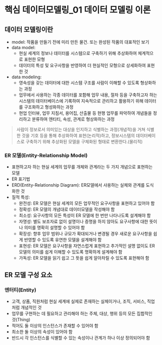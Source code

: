 # 핵심 데이터모델링_01 데이터 모델링 이론

## 데이터 모델링이란
* model: 작품을 만들기 전에 미리 만든 물건. 또는 완성된 작품의 대표적인 보기
* data model: 
    - 현실 세계의 정보나 데이터를 시스템으로 구축하기 위해 추상화하여 체계적으로 표현한 모형
    - 데이터의 특성 및 요구사항을 반영하여 더 현실적인 모형으로 상세화하여 표현한 것
* data modeling: 
    - 영속성을 갖는 데이터에 대한 시스템 구조를 사람이 이해할 수 있도록 형상화하는 과정
    - 업무에서 사용하는 각종 데이터를 포함해 업무 내용, 절차 등을 구축하고자 하는 시스템의 데이터베이스에 기록하여 지속적으로 관리하고 활용하기 위해 데이터를 구조화하고 형성화하는 과정
    - 현업 인터뷰, 업무 지침서, 용어집, 산출물 등 현행 업무를 파악하여 개념들을 정리하고 분류하여 엔티티, 속성, 관계로 형상화하는 과정
>사람이 정보로서 의미있는 대상을 인지하고 식별하는 과정(개념적)을 거쳐 식별한 것을 기호 등을 통해 추상화하여 표현(논리적)하고, 정보시스템의 데이터베이스로 구축하기 위해 추상화된 모델을 구체화된 형태로 변환한다.(물리적)

### ER 모델(Entity-Relationship Model)
* 표현하고자 하는 현실 세계의 업무를 개체와 관계라는 두 가지 개념으로 표현하는 모델
* ER 표기법
* ERD(Entity-Relationship Diagram): ER모델에서 사용하는 실체와 관계를 도식화한 것
* 질적 특성:
    - 완전성: ER 모델은 현실 세계의 모든 업무적인 요구사항을 표현하고 있어야 함
    - 정확성: ER 모델의 개념대로 데이터모델을 작성해야 함
    - 최소성: 요구사항의 모든 특성이 ER 모델에 한 번만 나타나도록 설계해야 함
    - 자명성: 별도 보조자료 없이 설명이나 증명을 하지 않아도 요구사항에 대한 뜻이나 의미를 명확히 설명할 수 있어야 함
    - 확장성: 향후 업무 범위나 규모가 확대되거나 변경될 경우 새로운 요구사항을 쉽게 반영할 수 있도록 유연한 모델을 설계해야 함
    - 표현성: ER 모델은 요구사항을 자연스럽게 표현하고 추가적인 설명 없이도 ER 모델의 의미를 쉽게 이해할 수 있도록 명확하게 설계해야 함
    - 가독성: ER 모델을 읽기 쉽고 그 뜻을 쉽게 알아차릴 수 있도록 표현해야 함

## ER 모델 구성 요소
### 엔터티(Entity)
* 고객, 상품, 직원처럼 현실 세계에 실제로 존재하는 실체이거나, 조직, 서비스, 직업처럼 개념적인 것
* 업무를 구현하는 데 필요하고 관리해야 하는 주체, 대상, 행위 등의 모든 집합적인 것(Thing)
* 적어도 둘 이상의 인스턴스가 존재할 수 있어야 함
* 최소한 둘 이상의 속성이 있어야 함
* 반드시 각 인스턴스를 식별할 수 있는 속성이나 관계가 하나 이상 정의되어야 함
